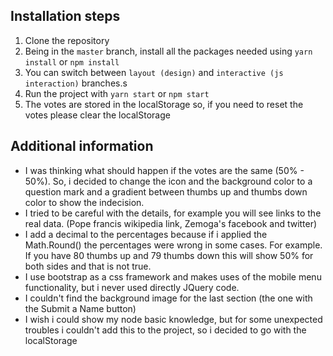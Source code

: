 ## Installation steps

1. Clone the repository
2. Being in the `master` branch, install all the packages needed using `yarn install` or `npm install`
3. You can switch between `layout (design)` and `interactive (js interaction)` branches.s
4. Run the project with `yarn start` or `npm start`
5. The votes are stored in the localStorage so, if you need to reset the votes please clear the localStorage

## Additional information

- I was thinking what should happen if the votes are the same (50% - 50%). So, i decided to change the icon and the background color to a question mark and a gradient between thumbs up and thumbs down color to show the indecision.
- I tried to be careful with the details, for example you will see links to the real data. (Pope francis wikipedia link, Zemoga's facebook and twitter)
- I add a decimal to the percentages because if i applied the Math.Round() the percentages were wrong in some cases. For example. If you have 80 thumbs up and 79 thumbs down this will show 50% for both sides and that is not true.
- I use bootstrap as a css framework and makes uses of the mobile menu functionality, but i never used directly JQuery code.
- I couldn't find the background image for the last section (the one with the Submit a Name button)
- I wish i could show my node basic knowledge, but for some unexpected troubles i couldn't add this to the project, so i decided to go with the localStorage
